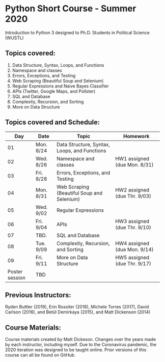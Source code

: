 # Python Short Course - Summer 2020

Introduction to Python 3 designed to Ph.D. Students in Political Science (WUSTL)

## Topics covered:


1. Data Structure, Syntax, Loops, and Functions
2. Namespace and classes
3. Errors, Exceptions, and Testing
4. Web Scraping (Beautiful Soup and Selenium)
5. Regular Expressions and Naive Bayes Classifier
6. APIs (Twitter, Google Maps, and Pollster)
7. SQL and Database
8. Complexity, Recursion, and Sorting
9. More on Data Structure


## Topics covered and Schedule:

| Day   | Date      | Topic                                        | Homework				      |
|------ |-----------|----------------------------------------------|------------------------------|
|    01 | Mon. 8/24 | Data Structure, Syntax, Loops, and Functions |	                          |	  
|    02 | Wed. 8/26 | Namespace and classes                        | HW1 assigned (due Mon. 8/31) |
|    03 | Fri. 8/28 | Errors, Exceptions, and Testing              |	                          |
|    04 | Mon. 8/31 | Web Scraping (Beautiful Soup and Selenium)   | HW2 assigned (due Thr. 9/03) |
|    05 | Wed. 9/02 | Regular Expressions     					   |							  |
|    06 | Fri. 9/04 | APIs                                         | HW3 assigned (due Thr. 9/10) |
|    07 | TBD.      | SQL and Database							   | 							  |
|    08 | Tue. 9/09 | Complexity, Recursion, and Sorting           | HW4 assigned (due Mon. 9/14) |
|    09 | Fri. 9/11 | More on Data Structure                       | HW5 assigned (due Thr. 9/17) |
| Poster session    | TBD                                          | 					          | 


## Previous Instructors:
Ryden Buttler (2019), Erin Rossiter (2018),  Michele Torres (2017), David Carlson (2016), and Betül Demirkaya (2015), and Matt Dickenson (2014)

## Course Materials:
Course materials created by Matt Dickeson. Changes over the years made by each instructor, including myself. Due to the Coronavirus pandemic, the 2020 iteration was designed to be taught online. Prior versions of this course can all be found on GitHub.

